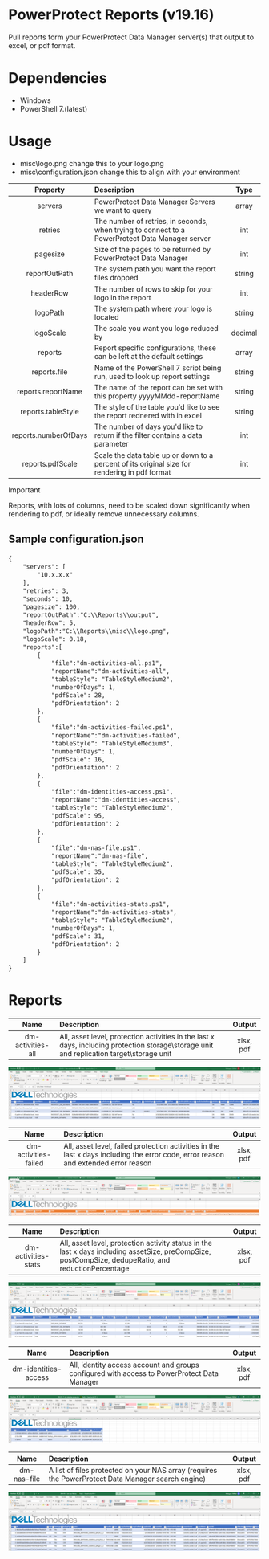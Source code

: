 # PowerProtect Reports (v19.16)
Pull reports form your PowerProtect Data Manager server(s) that output to excel, or pdf format.

# Dependencies
- Windows
- PowerShell 7.(latest)

# Usage
- misc\logo.png change this to your logo.png
- misc\configuration.json change this to align with your environment

| Property             | Description                                                                                       | Type    |
|:--------------------:|:--------------------------------------------------------------------------------------------------|:-------:|
| servers              | PowerProtect Data Manager Servers we want to query                                                | array   |
| retries              | The number of retries, in seconds, when trying to connect to a PowerProtect Data Manager server   | int     |
| pagesize             | Size of the pages to be returned by PowerProtect Data Manager                                     | int     |
| reportOutPath        | The system path you want the report files dropped                                                 | string  |
| headerRow            | The number of rows to skip for your logo in the report                                            | int     |
| logoPath             | The system path where your logo is located                                                        | string  |
| logoScale            | The scale you want you logo reduced by                                                            | decimal |
| reports              | Report specific configurations, these can be left at the default settings                         | array   |
| reports.file         | Name of the PowerShell 7 script being run, used to look up report settings                        | string  |
| reports.reportName   | The name of the report can be set with this property yyyyMMdd-reportName                          | string  |
| reports.tableStyle   | The style of the table you'd like to see the report rednered with in excel                        | string  |
| reports.numberOfDays | The number of days you'd like to return if the filter contains a data parameter                   | int     |
| reports.pdfScale     | Scale the data table up or down to a percent of its original size for rendering in pdf format     | int     |

> [!IMPORTANT]
> Reports, with lots of columns, need to be scaled down significantly when rendering to pdf, or ideally remove unnecessary columns.

## Sample configuration.json
```
{
    "servers": [
        "10.x.x.x"
    ],
    "retries": 3,
    "seconds": 10,
    "pagesize": 100,
    "reportOutPath":"C:\\Reports\\output",
    "headerRow": 5,
    "logoPath":"C:\\Reports\\misc\\logo.png",
    "logoScale": 0.18,
    "reports":[
        {
            "file":"dm-activities-all.ps1",
            "reportName":"dm-activities-all",
            "tableStyle": "TableStyleMedium2",
            "numberOfDays": 1,
            "pdfScale": 28,
            "pdfOrientation": 2
        },
        {
            "file":"dm-activities-failed.ps1",
            "reportName":"dm-activities-failed",
            "tableStyle": "TableStyleMedium3",
            "numberOfDays": 1,
            "pdfScale": 16,
            "pdfOrientation": 2
        },
        {
            "file":"dm-identities-access.ps1",
            "reportName":"dm-identities-access",
            "tableStyle": "TableStyleMedium2",
            "pdfScale": 95,
            "pdfOrientation": 2
        },
        {
            "file":"dm-nas-file.ps1",
            "reportName":"dm-nas-file",
            "tableStyle": "TableStyleMedium2",
            "pdfScale": 35,
            "pdfOrientation": 2
        },
        {
            "file":"dm-activities-stats.ps1",
            "reportName":"dm-activities-stats",
            "tableStyle": "TableStyleMedium2",
            "numberOfDays": 1,
            "pdfScale": 31,
            "pdfOrientation": 2
        }
    ]
}
```
 
# Reports
| Name                 | Description                                                                                                                                          | Output    |
|:--------------------:|:-----------------------------------------------------------------------------------------------------------------------------------------------------|:---------:|
| dm-activities-all    | All, asset level, protection activities in the last x days, including protection storage\storage unit and replication target\storage unit            | xlsx, pdf |

![dm-activities-all](/Assets/dm-activities-all.png)

| Name                 | Description                                                                                                                                          | Output    |
|:--------------------:|:-----------------------------------------------------------------------------------------------------------------------------------------------------|:---------:|
| dm-activities-failed | All, asset level, failed protection activities in the last x days including the error code, error reason and extended error reason                   | xlsx, pdf |

![dm-activities-failed](/Assets/dm-activities-failed.png)

| Name                 | Description                                                                                                                                          | Output    |
|:--------------------:|:-----------------------------------------------------------------------------------------------------------------------------------------------------|:---------:|
| dm-activities-stats  | All, asset level, protection activity status in the last x days including assetSize, preCompSize, postCompSize, dedupeRatio, and reductionPercentage | xlsx, pdf |

![dm-activities-stats](/Assets/dm-activities-stats.png)

| Name                 | Description                                                                                                                                          | Output    |
|:--------------------:|:-----------------------------------------------------------------------------------------------------------------------------------------------------|:---------:|
| dm-identities-access | All, identity access account and groups configured with access to PowerProtect Data Manager                                                          | xlsx, pdf |

![dm-identities-access](/Assets/dm-identities-access.png)

| Name                 | Description                                                                                                                                          | Output    |
|:--------------------:|:-----------------------------------------------------------------------------------------------------------------------------------------------------|:---------:|
| dm-nas-file          | A list of files protected on your NAS array (requires the PowerProtect Data Manager search engine)                                                   | xlsx, pdf |

![dm-nas-file](/Assets/dm-nas-file.png)